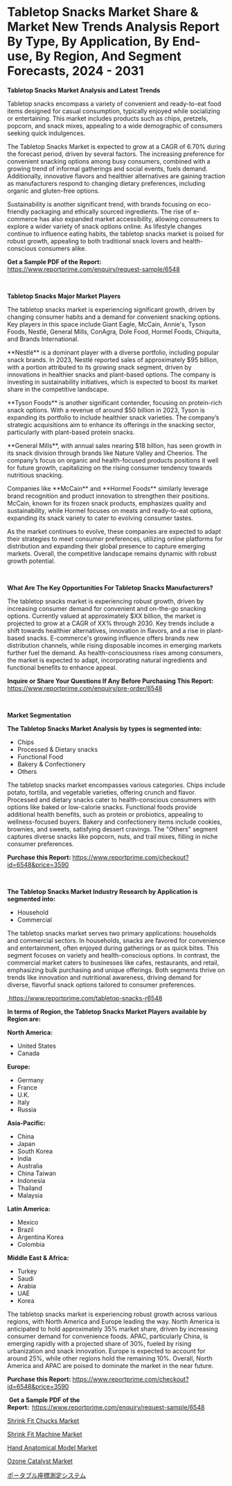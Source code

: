<p><h1>Tabletop Snacks Market Share & Market New Trends Analysis Report By Type, By Application, By End-use, By Region, And Segment Forecasts, 2024 - 2031</h1></p><p><strong>Tabletop Snacks Market Analysis and Latest Trends</strong></p>
<p><p>Tabletop snacks encompass a variety of convenient and ready-to-eat food items designed for casual consumption, typically enjoyed while socializing or entertaining. This market includes products such as chips, pretzels, popcorn, and snack mixes, appealing to a wide demographic of consumers seeking quick indulgences.</p><p>The Tabletop Snacks Market is expected to grow at a CAGR of 6.70% during the forecast period, driven by several factors. The increasing preference for convenient snacking options among busy consumers, combined with a growing trend of informal gatherings and social events, fuels demand. Additionally, innovative flavors and healthier alternatives are gaining traction as manufacturers respond to changing dietary preferences, including organic and gluten-free options.</p><p>Sustainability is another significant trend, with brands focusing on eco-friendly packaging and ethically sourced ingredients. The rise of e-commerce has also expanded market accessibility, allowing consumers to explore a wider variety of snack options online. As lifestyle changes continue to influence eating habits, the tabletop snacks market is poised for robust growth, appealing to both traditional snack lovers and health-conscious consumers alike.</p></p>
<p><strong>Get a Sample PDF of the Report:&nbsp;</strong> <a href="https://www.reportprime.com/enquiry/request-sample/6548">https://www.reportprime.com/enquiry/request-sample/6548</a></p>
<p>&nbsp;</p>
<p><strong>Tabletop Snacks Major Market Players</strong></p>
<p><p>The tabletop snacks market is experiencing significant growth, driven by changing consumer habits and a demand for convenient snacking options. Key players in this space include Giant Eagle, McCain, Annie's, Tyson Foods, Nestlé, General Mills, ConAgra, Dole Food, Hormel Foods, Chiquita, and Brands International. </p><p>**Nestlé** is a dominant player with a diverse portfolio, including popular snack brands. In 2023, Nestlé reported sales of approximately $95 billion, with a portion attributed to its growing snack segment, driven by innovations in healthier snacks and plant-based options. The company is investing in sustainability initiatives, which is expected to boost its market share in the competitive landscape.</p><p>**Tyson Foods** is another significant contender, focusing on protein-rich snack options. With a revenue of around $50 billion in 2023, Tyson is expanding its portfolio to include healthier snack varieties. The company’s strategic acquisitions aim to enhance its offerings in the snacking sector, particularly with plant-based protein snacks.</p><p>**General Mills**, with annual sales nearing $18 billion, has seen growth in its snack division through brands like Nature Valley and Cheerios. The company’s focus on organic and health-focused products positions it well for future growth, capitalizing on the rising consumer tendency towards nutritious snacking.</p><p>Companies like **McCain** and **Hormel Foods** similarly leverage brand recognition and product innovation to strengthen their positions. McCain, known for its frozen snack products, emphasizes quality and sustainability, while Hormel focuses on meats and ready-to-eat options, expanding its snack variety to cater to evolving consumer tastes.</p><p>As the market continues to evolve, these companies are expected to adapt their strategies to meet consumer preferences, utilizing online platforms for distribution and expanding their global presence to capture emerging markets. Overall, the competitive landscape remains dynamic with robust growth potential.</p></p>
<p>&nbsp;</p>
<p><strong>What Are The Key Opportunities For Tabletop Snacks Manufacturers?</strong></p>
<p><p>The tabletop snacks market is experiencing robust growth, driven by increasing consumer demand for convenient and on-the-go snacking options. Currently valued at approximately $XX billion, the market is projected to grow at a CAGR of XX% through 2030. Key trends include a shift towards healthier alternatives, innovation in flavors, and a rise in plant-based snacks. E-commerce's growing influence offers brands new distribution channels, while rising disposable incomes in emerging markets further fuel the demand. As health-consciousness rises among consumers, the market is expected to adapt, incorporating natural ingredients and functional benefits to enhance appeal.</p></p>
<p><strong>Inquire or Share Your Questions If Any Before Purchasing This Report:</strong> <a href="https://www.reportprime.com/enquiry/pre-order/6548">https://www.reportprime.com/enquiry/pre-order/6548</a></p>
<p>&nbsp;</p>
<p><strong>Market Segmentation</strong></p>
<p><strong>The Tabletop Snacks Market Analysis by types is segmented into:</strong></p>
<p><ul><li>Chips</li><li>Processed & Dietary snacks</li><li>Functional Food</li><li>Bakery & Confectionery</li><li>Others</li></ul></p>
<p><p>The tabletop snacks market encompasses various categories. Chips include potato, tortilla, and vegetable varieties, offering crunch and flavor. Processed and dietary snacks cater to health-conscious consumers with options like baked or low-calorie snacks. Functional foods provide additional health benefits, such as protein or probiotics, appealing to wellness-focused buyers. Bakery and confectionery items include cookies, brownies, and sweets, satisfying dessert cravings. The "Others" segment captures diverse snacks like popcorn, nuts, and trail mixes, filling in niche consumer preferences.</p></p>
<p><strong>Purchase this Report:&nbsp;</strong><a href="https://www.reportprime.com/checkout?id=6548&price=3590">https://www.reportprime.com/checkout?id=6548&price=3590</a></p>
<p>&nbsp;</p>
<p><strong>The Tabletop Snacks Market Industry Research by Application is segmented into:</strong></p>
<p><ul><li>Household</li><li>Commercial</li></ul></p>
<p><p>The tabletop snacks market serves two primary applications: households and commercial sectors. In households, snacks are favored for convenience and entertainment, often enjoyed during gatherings or as quick bites. This segment focuses on variety and health-conscious options. In contrast, the commercial market caters to businesses like cafes, restaurants, and retail, emphasizing bulk purchasing and unique offerings. Both segments thrive on trends like innovation and nutritional awareness, driving demand for diverse, flavorful snack options tailored to consumer preferences.</p></p>
<p><a href="https://www.reportprime.com/tabletop-snacks-r6548">&nbsp;https://www.reportprime.com/tabletop-snacks-r6548</a></p>
<p><strong>In terms of Region, the Tabletop Snacks Market Players available by Region are:</strong></p>
<p>
    <p> <strong> North America: </strong>
        <ul>
            <li>United States</li>
            <li>Canada</li>
        </ul>
        </p> 
    <p> <strong> Europe: </strong>
        <ul>
            <li>Germany</li>
            <li>France</li>
            <li>U.K.</li>
            <li>Italy</li>
            <li>Russia</li>
        </ul>
        </p> 
    <p> <strong> Asia-Pacific: </strong>
        <ul>
            <li>China</li>
            <li>Japan</li>
            <li>South Korea</li>
            <li>India</li>
            <li>Australia</li>
            <li>China Taiwan</li>
            <li>Indonesia</li>
            <li>Thailand</li>
            <li>Malaysia</li>
        </ul>
        </p> 
    <p> <strong> Latin America: </strong>
        <ul>
            <li>Mexico</li>
            <li>Brazil</li>
            <li>Argentina Korea</li>
            <li>Colombia</li>
        </ul>
        </p> 
    <p> <strong> Middle East & Africa: </strong>
        <ul>
            <li>Turkey</li>
            <li>Saudi</li>
            <li>Arabia</li>
            <li>UAE</li>
            <li>Korea</li>
        </ul>
    </p>
    </p>
<p><p>The tabletop snacks market is experiencing robust growth across various regions, with North America and Europe leading the way. North America is anticipated to hold approximately 35% market share, driven by increasing consumer demand for convenience foods. APAC, particularly China, is emerging rapidly with a projected share of 30%, fueled by rising urbanization and snack innovation. Europe is expected to account for around 25%, while other regions hold the remaining 10%. Overall, North America and APAC are poised to dominate the market in the near future.</p></p>
<p><strong>Purchase this Report: </strong><a href="https://www.reportprime.com/checkout?id=6548&price=3590">https://www.reportprime.com/checkout?id=6548&price=3590</a></p>
<p>&nbsp;<strong>Get a Sample PDF of the Report:&nbsp;&nbsp;</strong><a href="https://www.reportprime.com/enquiry/request-sample/6548">https://www.reportprime.com/enquiry/request-sample/6548</a></p>
<p><strong></strong></p>
<p><p><a href="https://www.linkedin.com/pulse/market-insights-global-shrink-fit-chucks-forecast-innovation-qifke?trackingId=JLNhfM98RiiPIHUau%2BGn2Q%3D%3D">Shrink Fit Chucks Market</a></p><p><a href="https://www.linkedin.com/pulse/shrink-fit-machine-market-share-size-trends-industry-analysis-2qm2e?trackingId=Z3aGyWnUROqpoU1UMD%2Fb1g%3D%3D">Shrink Fit Machine Market</a></p><p><a href="https://medium.com/@alicemcglynn2022/the-hand-anatomical-model-market-report-analyzes-important-operational-and-performance-data-so-ba8a7570acb2">Hand Anatomical Model Market</a></p><p><a href="https://issuu.com/reportprime-2/docs/ozone-catalyst-market-size-2030.ppt_34c786964e52e4">Ozone Catalyst Market</a></p><p><a href="https://medium.com/@larrylemkert567/portable-coordinate-measuring-system-d4906b51380a">ポータブル座標測定システム</a></p></p>